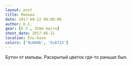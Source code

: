 ```yaml
---
layout: post
title: Мальва
date: 2017-09-22 00:00:00
author: К.С.
gear: [E-3 , 35mm macro]
shoot_date: 2017-06-22
location: Ёль-база
colors: ['9cb04b', '5c6723']
---
```

Бутон от мальвы. Раскрытый цветок где-то раньше был.
